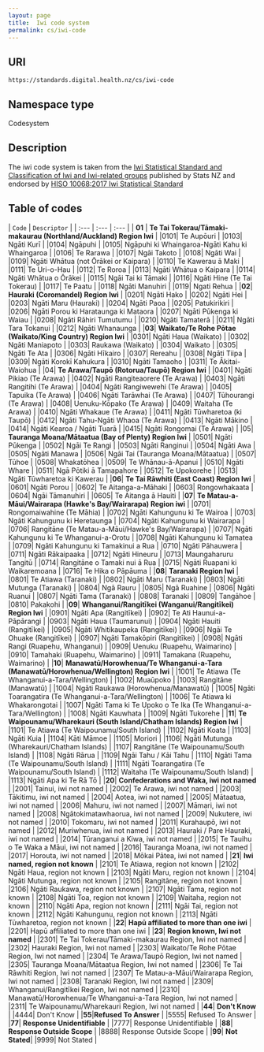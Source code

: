 ```yaml
---
layout: page
title:  Iwi code system
permalink: cs/iwi-code
---
```

URI
---------------
```````````````````````````````````````````````````````
https://standards.digital.health.nz/cs/iwi-code
```````````````````````````````````````````````````````

Namespace type
----
Codesystem


Description
-----------
The iwi code system is taken from the [Iwi Statistical Standard and Classification of Iwi and Iwi-related groups](https://www.stats.govt.nz/methods/purpose-of-the-iwi-statistical-standard-and-classification) published by Stats NZ and endorsed by [HISO 10068:2017 Iwi Statistical Standard](https://www.health.govt.nz/publication/hiso-10068-2017-iwi-statistical-standard)


Table of codes
-----------

| `Code` | `Descriptor` |
| :--- | :--- | :--- |
| **01** |  **Te Tai Tokerau/Tāmaki-makaurau (Northland/Auckland) Region Iwi**  |
|0101| Te Aupōuri |
|0103| Ngāti Kurī |
|0104| Ngāpuhi |
|0105| Ngāpuhi ki Whaingaroa-Ngāti Kahu ki Whaingaroa |
|0106| Te Rarawa |
|0107| Ngāi Takoto |
|0108| Ngāti Wai |
|0109| Ngāti Whātua (not Ōrākei or Kaipara) |
|0110| Te Kawerau ā Maki |
|0111| Te Uri-o-Hau |
|0112| Te Roroa |
|0113| Ngāti Whātua o Kaipara |
|0114| Ngāti Whātua o Ōrākei |
|0115| Ngāi Tai ki Tāmaki   |
|0116| Ngāti Hine (Te Tai Tokerau) |
|0117| Te Paatu |
|0118| Ngāti Manuhiri |
|0119| Ngati Rehua |
|**02**| **Hauraki (Coromandel) Region Iwi** |
|0201| Ngāti Hako |
|0202| Ngāti Hei |
|0203| Ngāti Maru (Hauraki) |
|0204| Ngāti Paoa |
|0205| Patukirikiri |
|0206| Ngāti Porou ki Harataunga ki Mataora |
|0207| Ngāti Pūkenga ki Waiau |
|0208| Ngāti Rāhiri Tumutumu |
|0210| Ngāti Tamaterā |
|0211| Ngāti Tara Tokanui |
|0212| Ngāti Whanaunga |
|**03**| **Waikato/Te Rohe Pōtae (Waikato/King Country) Region Iwi** |
|0301| Ngāti Haua (Waikato) |
|0302| Ngāti Maniapoto |
|0303| Raukawa (Waikato) |
|0304| Waikato |
|0305| Ngāti Te Ata |
|0306| Ngāti Hīkairo  |
|0307| Rereahu |
|0308| Ngāti Tiipa |
|0309| Ngāti Korokī Kahukura |
|0310| Ngāti Tamaoho |
|0311| Te Ākitai-Waiohua |
|04| **Te Arawa/Taupō (Rotorua/Taupō) Region Iwi** |
|0401| Ngāti Pikiao (Te Arawa) |
|0402| Ngāti Rangiteaorere (Te Arawa) |
|0403| Ngāti Rangitihi (Te Arawa) |
|0404| Ngāti Rangiwewehi (Te Arawa) |
|0405| Tapuika (Te Arawa) |
|0406| Ngāti Tarāwhai (Te Arawa) |
|0407| Tūhourangi (Te Arawa) |
|0408| Uenuku-Kōpako (Te Arawa) |
|0409| Waitaha (Te Arawa) |
|0410| Ngāti Whakaue (Te Arawa) |
|0411| Ngāti Tūwharetoa (ki Taupō) |
|0412| Ngāti Tahu-Ngāti Whaoa (Te Arawa) |
|0413| Ngāti Mākino |
|0414| Ngāti Kearoa / Ngāti Tuarā |
|0415| Ngāti Rongomai (Te Arawa) |
|05| **Tauranga Moana/Mātaatua (Bay of Plenty) Region Iwi** |
|0501| Ngāti Pūkenga |
|0502| Ngāi Te Rangi  |
|0503| Ngāti Ranginui |
|0504| Ngāti Awa |
|0505| Ngāti Manawa |
|0506| Ngāi Tai (Tauranga Moana/Mātaatua) |
|0507| Tūhoe |
|0508| Whakatōhea |
|0509| Te Whānau-ā-Apanui |
|0510| Ngāti Whare |
|0511| Ngā Pōtiki ā Tamapahore |
|0512| Te Upokorehe |
|0513| Ngāti Tūwharetoa ki Kawerau  |
|**06**| **Te Tai Rāwhiti (East Coast) Region Iwi** |
|0601| Ngāti Porou |
|0602| Te Aitanga-a-Māhaki |
|0603| Rongowhakaata |
|0604| Ngāi Tāmanuhiri |
|0605| Te Aitanga ā Hauiti |
|**07**| **Te Matau-a-Māui/Wairarapa (Hawke's Bay/Wairarapa) Region iwi** |
|0701| Rongomaiwahine (Te Māhia) |
|0702| Ngāti Kahungunu ki Te Wairoa |
|0703| Ngāti Kahungunu ki Heretaunga |
|0704| Ngāti Kahungunu ki Wairarapa |
|0706| Rangitāne (Te Matau-a-Māui/Hawke's Bay/Wairarapa) |
|0707| Ngāti Kahungunu ki Te Whanganui-a-Orotu |
|0708| Ngāti Kahungunu ki Tamatea |
|0709| Ngāti Kahungunu ki Tamakinui a Rua |
|0710| Ngāti Pāhauwera |
|0711| Ngāti Rākaipaaka |
|0712| Ngāti Hineuru |
|0713| Maungaharuru Tangitū |
|0714| Rangitāne o Tamaki nui ā Rua |
|0715| Ngāti Ruapani ki Waikaremoana |
|0716| Te Hika o Pāpāuma |
|**08**| **Taranaki Region Iwi** |
|0801| Te Atiawa (Taranaki) |
|0802| Ngāti Maru (Taranaki) |
|0803| Ngāti Mutunga (Taranaki) |
|0804| Ngā Rauru |
|0805| Ngā Ruahine |
|0806| Ngāti Ruanui |
|0807| Ngāti Tama (Taranaki) |
|0808| Taranaki |
|0809| Tangāhoe |
|0810| Pakakohi |
|**09**| **Whanganui/Rangitīkei (Wanganui/Rangitīkei) Region Iwi** |
|0901| Ngāti Apa (Rangitīkei) |
|0902| Te Ati Haunui-a-Pāpārangi |
|0903| Ngāti Haua (Taumarunui) |
|0904| Ngāti Hauiti (Rangitīkei) |
|0905| Ngāti Whitikaupeka (Rangitīkei) |
|0906| Ngāi Te Ohuake (Rangitīkei) |
|0907| Ngāti Tamakōpiri (Rangitīkei) |
|0908| Ngāti Rangi (Ruapehu, Whanganui) |
|0909| Uenuku (Ruapehu, Waimarino) |
|0910| Tamahaki (Ruapehu, Waimarino) |
|0911| Tamakana (Ruapehu, Waimarino) |
|**10**| **Manawatū/Horowhenua/Te Whanganui-a-Tara (Manawatū/Horowhenua/Wellington) Region Iwi** |
|1001| Te Atiawa (Te Whanganui-a-Tara/Wellington) |
|1002| Muaūpoko |
|1003| Rangitāne (Manawatū) |
|1004| Ngāti Raukawa (Horowhenua/Manawatū) |
|1005| Ngāti Toarangatira (Te Whanganui-a-Tara/Wellington) |
|1006| Te Atiawa ki Whakarongotai |
|1007| Ngāti Tama ki Te Upoko o Te Ika (Te Whanganui-a-Tara/Wellington) |
|1008| Ngāti Kauwhata |
|1009| Ngāti Tukorehe  |
|**11**| **Te Waipounamu/Wharekauri (South Island/Chatham Islands) Region Iwi** |
|1101| Te Atiawa (Te Waipounamu/South Island) |
|1102| Ngāti Koata |
|1103| Ngāti Kuia |
|1104| Kāti Māmoe |
|1105| Moriori |
|1106| Ngāti Mutunga (Wharekauri/Chatham Islands) |
|1107| Rangitāne (Te Waipounamu/South Island) |
|1108| Ngāti Rārua |
|1109| Ngāi Tahu / Kāi Tahu |
|1110| Ngāti Tama (Te Waipounamu/South Island) |
|1111| Ngāti Toarangatira (Te Waipounamu/South Island) |
|1112| Waitaha (Te Waipounamu/South Island) |
|1113| Ngāti Apa ki Te Rā Tō |
|**20**| **Confederations and Waka, iwi not named** |
|2001| Tainui, iwi not named |
|2002| Te Arawa, iwi not named |
|2003| Tākitimu, iwi not named |
|2004| Aotea, iwi not named |
|2005| Mātaatua, iwi not named |
|2006| Mahuru, iwi not named |
|2007| Māmari, iwi not named |
|2008| Ngātokimatawhaorua, iwi not named |
|2009| Nukutere, iwi not named |
|2010| Tokomaru, iwi not named |
|2011| Kurahaupō, iwi not named |
|2012| Muriwhenua, iwi not named |
|2013| Hauraki / Pare Hauraki, iwi not named |
|2014| Tūranganui a Kiwa, iwi not named |
|2015| Te Tauihu o Te Waka a Māui, iwi not named |
|2016| Tauranga Moana, iwi not named |
|2017| Horouta, iwi not named |
|2018| Mōkai Pātea, iwi not named  |
|**21**| **Iwi named, region not known** |
|2101| Te Atiawa, region not known |
|2102| Ngāti Haua, region not known |
|2103| Ngāti Maru, region not known |
|2104| Ngāti Mutunga, region not known |
|2105| Rangitāne, region not known |
|2106| Ngāti Raukawa, region not known |
|2107| Ngāti Tama, region not known |
|2108| Ngāti Toa, region not known |
|2109| Waitaha, region not known |
|2110| Ngāti Apa, region not known |
|2111| Ngāi Tai, region not known |
|2112| Ngāti Kahungunu, region not known |
|2113| Ngāti Tūwharetoa, region not known |
|**22**| **Hapū affiliated to more than one iwi** |
|2201| Hapū affiliated to more than one iwi |
|**23**| **Region known, Iwi not named** |
|2301| Te Tai Tokerau/Tāmaki-makaurau Region, Iwi not named |
|2302| Hauraki Region, Iwi not named |
|2303| Waikato/Te Rohe Pōtae Region, Iwi not named |
|2304| Te Arawa/Taupō Region, Iwi not named |
|2305| Tauranga Moana/Mātaatua Region, Iwi not named |
|2306| Te Tai Rāwhiti Region, Iwi not named |
|2307| Te Matau-a-Māui/Wairarapa Region, Iwi not named |
|2308| Taranaki Region, Iwi not named |
|2309| Whanganui/Rangitīkei Region, Iwi not named |
|2310| Manawatū/Horowhenua/Te Whanganui-a-Tara Region, Iwi not named |
|2311| Te Waipounamu/Wharekauri Region, Iwi not named |
|**44**| **Don't Know** |
|4444| Don't Know |
|**55**|**Refused To Answer** |
|5555| Refused To Answer |
|**77**| **Response Unidentifiable** |
|7777| Response Unidentifiable |
|**88**| **Response Outside Scope** |
|8888| Response Outside Scope |
|**99**| **Not Stated**|
|9999| Not Stated |
